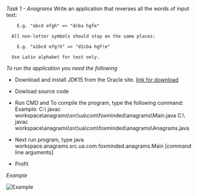 *Task 1 - Anagrams*
      Write an application that reverses all the words of input text:

        E.g. "abcd efgh" => "dcba hgfe"

      All non-letter symbols should stay on the same places:

        E.g. "a1bcd efg!h" => "d1cba hgf!e"

      Use Latin alphabet for test only.


*To run the application you need the following*

- Download and install JDK15 from the Oracle site. [link for download](https://download.oracle.com/otn-pub/java/jdk/15.0.2%2B7/0d1cfde4252546c6931946de8db48ee2/jdk-15.0.2_windows-x64_bin.exe)

- Dowload source code
- Run CMD and To compile the program, type the following command: 
  Example: 
  C:\ javac workspace\anagrams\src\ua\com\foxminded\anagrams\Main.java
  C:\ javac workspace\anagrams\src\ua\com\foxminded\anagrams\Anagrams.java
- Next run program, type java workspace.anagrams.src.ua.com.foxminded.anagrams.Main [command line arguments]
- Profit


*Example*



![Example](https://git.foxminded.com.ua/oleksii.podhurskyi/anagrams/-/raw/dev/docs/example.jpg)